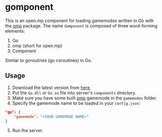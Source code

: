 gomponent
==================================

This is an open.mp component for loading gamemodes written in Go with the [omp](https://github.com/kodeyeen/omp) package.
The name `Gomponent` is composed of three word-forming elements:
1. Go
2. omp (short for open.mp)
3. Component

Similar to goroutines (go coroutines) in Go.

## Usage

1. Download the latest version from [here](https://github.com/kodeyeen/gomponent/releases/latest).
2. Put the `Go.dll` or `Go.so` file into server's `components` directory.
3. Make sure you have some built [omp](https://github.com/kodeyeen/omp) gamemode in the `gamemodes` folder.
4. Specify the gamemode name to be loaded in your `config.json`:

```json
"go": {
    "gamemode": "<YOUR GAMEMODE NAME>"
}
```

5. Run the server.
